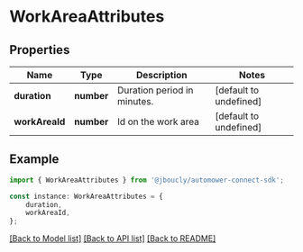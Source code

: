 # WorkAreaAttributes


## Properties

Name | Type | Description | Notes
------------ | ------------- | ------------- | -------------
**duration** | **number** | Duration period in minutes. | [default to undefined]
**workAreaId** | **number** | Id on the work area | [default to undefined]

## Example

```typescript
import { WorkAreaAttributes } from '@jboucly/automower-connect-sdk';

const instance: WorkAreaAttributes = {
    duration,
    workAreaId,
};
```

[[Back to Model list]](../README.md#documentation-for-models) [[Back to API list]](../README.md#documentation-for-api-endpoints) [[Back to README]](../README.md)
